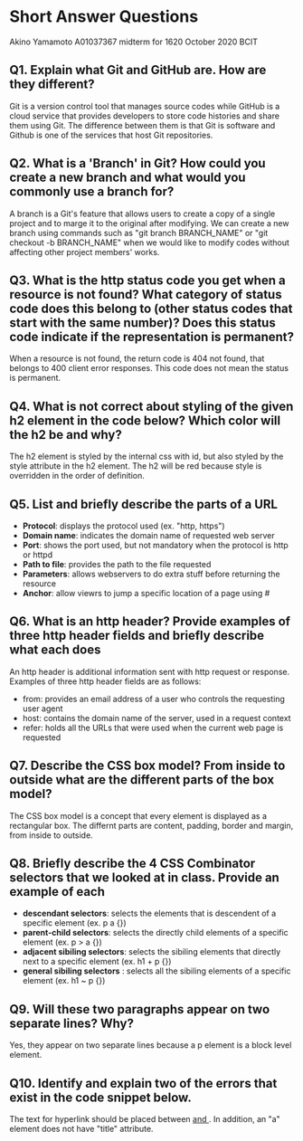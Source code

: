 # Short Answer Questions
Akino Yamamoto
A01037367
midterm for 1620 October 2020
BCIT


## Q1. Explain what Git and GitHub are. How are they different?
Git is a version control tool that manages source codes while GitHub is a cloud service that provides developers to store code histories and share them using Git. The difference between them is that Git is software and Github is one of the services that host Git repositories. 


## Q2. What is a 'Branch' in Git? How could you create a new branch and what would you commonly use a branch for?
A branch is a Git's feature that allows users to create a copy of a single project and to marge it to the original after modifying. We can create a new branch using commands such as "git branch BRANCH_NAME" or "git checkout -b BRANCH_NAME" when we would like to modify codes without affecting other project members' works.

## Q3. What is the http status code you get when a resource is not found? What category of status code does this belong to (other status codes that start with the same number)? Does this status code indicate if the representation is permanent?
When a resource is not found, the return code is 404 not found, that belongs to 400 client error responses. This code does not mean the status is permanent.


## Q4. What is not correct about styling of the given h2 element in the code below? Which color will the h2 be and why?
The h2 element is styled by the internal css with id, but also styled by the style attribute in the h2 element. The h2 will be red because style is overridden in the order of definition.


## Q5. List and briefly describe the parts of a URL
- **Protocol**: displays the protocol used (ex. "http, https")
- **Domain name**: indicates the domain name of requested web server
- **Port**: shows the port used, but not mandatory when the protocol is http or httpd
- **Path to file**: provides the path to the file requested
- **Parameters**: allows webservers to do extra stuff before returning the resource
- **Anchor**: allow viewrs to jump a specific location of a page using #


## Q6. What is an http header? Provide examples of three http header fields and briefly describe what each does
An http header is additional information sent with http request or response. Examples of three http header fields are as follows:
- from: provides an email address of a user who controls the requesting user agent
- host: contains the domain name of the server, used in a request context
- refer: holds all the URLs that were used when the current web page is requested


## Q7. Describe the CSS box model? From inside to outside what are the different parts of the box model?
The CSS box model is a concept that every element is displayed as a rectangular box.
The differnt parts are content, padding, border and margin, from inside to outside. 


## Q8. Briefly describe the 4 CSS Combinator selectors that we looked at in class. Provide an example of each
- **descendant selectors**: selects the elements that is descendent of a specific element (ex. p a {}) 
- **parent-child selectors**: selects the directly child elements of a specific element (ex. p > a {})
- **adjacent sibiling selectors**: selects the sibiling elements that directly next to a specific element (ex. h1 + p {})
- **general sibiling selectors** : selects all the sibiling elements of a specific element (ex. h1 ~ p {})


## Q9. Will these two paragraphs appear on two separate lines? Why?
Yes, they appear on two separate lines because a p element is a block level element.


## Q10. Identify and explain two of the errors that exist in the code snippet below. 
The text for hyperlink should be placed between <a href="....."> and </a>.
In addition, an "a" element does not have "title" attribute.
